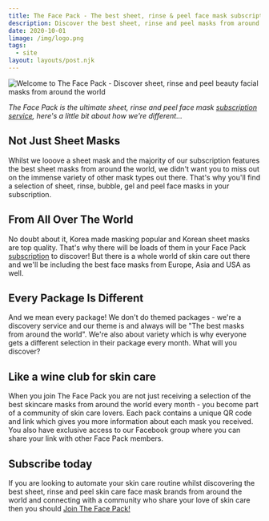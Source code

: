 ```yaml
---
title: The Face Pack - The best sheet, rinse & peel face mask subscription club
description: Discover the best sheet, rinse and peel masks from around the world.
date: 2020-10-01
limage: /img/logo.png
tags:
  - site
layout: layouts/post.njk
---
```


![Welcome to The Face Pack - Discover sheet, rinse and peel beauty facial masks from around the world](https://www.thefacepack.com/img/logo.png#title)

<em>The Face Pack is the ultimate sheet, rinse and peel face mask [subscription service](https://www.thefacepack.com/subscribe), here's a little bit about how we're different...</em>

## Not Just Sheet Masks
Whilst we looove a sheet mask and the majority of our subscription features the best sheet masks from around the world, we didn't want you to miss out on the immense variety of other mask types out there. That's why you'll find a selection of sheet, rinse, bubble, gel and peel face masks in your subscription.

## From All Over The World
No doubt about it, Korea made masking popular and Korean sheet masks are top quality. That's why there will be loads of them in your Face Pack [subscription](https://www.thefacepack.com/subscribe) to discover! But there is a whole world of skin care out there and we'll be including the best face masks from Europe, Asia and USA as well.

## Every Package Is Different
And we mean every package! We don't do themed packages - we're a discovery service and our theme is and always will be "The best masks from around the world". We're also about variety which is why everyone gets a different selection in their package every month. What will you discover?

## Like a wine club for skin care
When you join The Face Pack you are not just receiving a selection of the best skincare masks from around the world every month - you become part of a community of skin care lovers.
Each pack contains a unique QR code and link which gives you more information about each mask you received. You also have exclusive access to our Facebook group where you can share your link with other Face Pack members.

## Subscribe today
If you are looking to automate your skin care routine whilst discovering the best sheet, rinse and peel skin care face mask brands from around the world and connecting with a  community who share your love of skin care then you should [Join The Face Pack!](https://www.thefacepack.com/subscribe)
